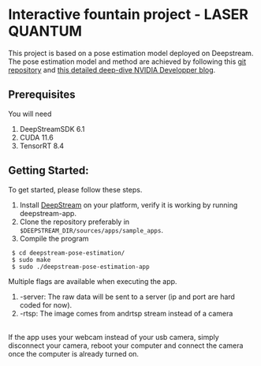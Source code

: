 # Interactive fountain project - LASER QUANTUM

This project is based on a pose estimation model deployed on Deepstream. The pose estimation model and method are achieved by following this [git repository](https://github.com/NVIDIA-AI-IOT/deepstream_pose_estimation) and [this detailed deep-dive NVIDIA Developper blog](https://developer.nvidia.com/blog/creating-a-human-pose-estimation-application-with-deepstream-sdk/?ncid=so-link-52952-vt24&sfdcid=EM08#cid=em08_so-link_en-us).


## Prerequisites
You will need 
1. DeepStreamSDK 6.1
2. CUDA 11.6
3. TensorRT 8.4


## Getting Started:
To get started, please follow these steps.
1. Install [DeepStream](https://developer.nvidia.com/deepstream-sdk) on your platform, verify it is working by running deepstream-app.
2. Clone the repository preferably in `$DEEPSTREAM_DIR/sources/apps/sample_apps`.
3. Compile the program
 ```
  $ cd deepstream-pose-estimation/
  $ sudo make
  $ sudo ./deepstream-pose-estimation-app
```
Multiple flags are available when executing the app.
1. -server: The raw data will be sent to a server (ip and port are hard coded for now).
2. -rtsp: The image comes from andrtsp stream instead of a camera
<br>
If the app uses your webcam instead of your usb camera, simply disconnect your camera, reboot your computer and connect the camera once the computer is already turned on.
